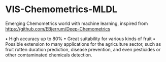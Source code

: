 # VIS-Chemometrics-MLDL
Emerging Chemometrics world with machine learning, inspired from https://github.com/EBjerrum/Deep-Chemometrics

•	High accuracy up to 80%
•	Great suitability for various kinds of fruit
•	Possible extension to many applications for the agriculture sector, such as fruit rotten duration prediction, disease prevention, and even pesticides or other comtaminated chemicals detection.
